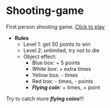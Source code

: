 # Shooting-game

First person shooting game.
[Click to play](https://zj-lan.github.io/Unity_Shooting-game/)

* __Rules__
  * Level 1: get 50 points to win
  * Level 2: unlimited, try not to die
  * Object effect:
    * Blue box: + 5 points
    * White box: + extra times
    * Yellow box: - times
    * Red box: - times, - points
    * ___Flying coin___: + times, + point

Try to catch more ___flying coins___!!!
